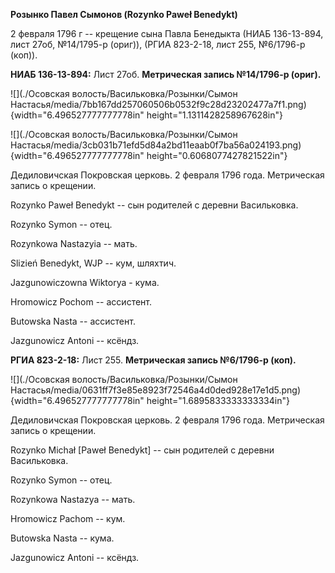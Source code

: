 **Розынко Павел Сымонов (Rozynko Paweł Benedykt)**

2 февраля 1796 г -- крещение сына Павла Бенедыкта (НИАБ 136-13-894, лист
27об, №14/1795-р (ориг)), (РГИА 823-2-18, лист 255, №6/1796-р (коп)).

**НИАБ 136-13-894:** Лист 27об. **Метрическая запись №14/1796-р
(ориг).**

![](./Осовская волость/Васильковка/Розынки/Сымон Настасья/media/7bb167dd257060506b0532f9c28d23202477a7f1.png){width="6.496527777777778in"
height="1.1311428258967628in"}

![](./Осовская волость/Васильковка/Розынки/Сымон Настасья/media/3cb031b71efd5d84a2bd11eaab0f7ba56a024193.png){width="6.496527777777778in"
height="0.6068077427821522in"}

Дедиловичская Покровская церковь. 2 февраля 1796 года. Метрическая
запись о крещении.

Rozynko Paweł Benedykt -- сын родителей с деревни Васильковка.

Rozynko Symon -- отец.

Rozynkowa Nastazyia -- мать.

Slizień Benedykt, WJP -- кум, шляхтич.

Jazgunowiczowna Wiktorya - кума.

Hromowicz Pochom -- ассистент.

Butowska Nasta -- ассистент.

Jazgunowicz Antoni -- ксёндз.

**РГИА 823-2-18:** Лист 255. **Метрическая запись №6/1796-р (коп).**

![](./Осовская волость/Васильковка/Розынки/Сымон Настасья/media/0631ff7f3e85e8923f72546a4d0ded928e17e1d5.png){width="6.496527777777778in"
height="1.6895833333333334in"}

Дедиловичская Покровская церковь. 2 февраля 1796 года. Метрическая
запись о крещении.

Rozynko Michał \[Paweł Benedykt\] -- сын родителей с деревни
Васильковка.

Rozynko Symon -- отец.

Rozynkowa Nastazya -- мать.

Hromowicz Pachom -- кум.

Butowska Nasta -- кума.

Jazgunowicz Antoni -- ксёндз.
